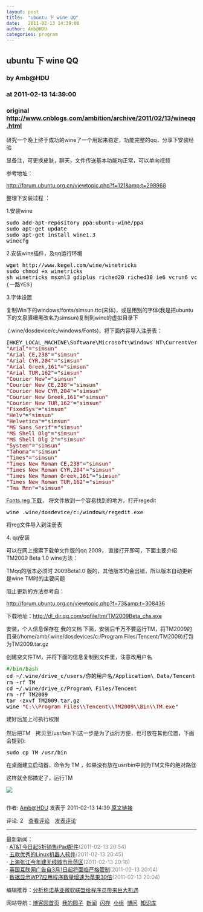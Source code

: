 ```yaml
---
layout: post
title:  "ubuntu 下 wine QQ"
date:   2011-02-13 14:39:00
author: Amb@HDU
categories: program
---
```


## ubuntu 下 wine QQ
### by Amb@HDU
### at 2011-02-13 14:39:00
### original <http://www.cnblogs.com/ambition/archive/2011/02/13/wineqq.html>

<p><p>研究一个晚上终于成功的wine了一个用起来稳定，功能完整的qq，分享下安装经验</p>
<p>显备注，可更换皮肤，聊天，文件传送基本功能均正常，可以单向视频</p>
<p>参考地址：

<a href="http://forum.ubuntu.org.cn/viewtopic.php?f=121&amp;t=298968">http://forum.ubuntu.org.cn/viewtopic.php?f=121&amp;t=298968</a></p>
<p>整理下安装过程 ：</p>
<p>1.安装wine</p>
<div>
<pre><div><span style="color:#000000">sudo add</span><span style="color:#000000">-</span><span style="color:#000000">apt</span><span style="color:#000000">-</span><span style="color:#000000">repository ppa:ubuntu</span><span style="color:#000000">-</span><span style="color:#000000">wine</span><span style="color:#000000">/</span><span style="color:#000000">ppa<br>sudo apt</span><span style="color:#000000">-</span><span style="color:#000000">get update<br>sudo apt</span><span style="color:#000000">-</span><span style="color:#000000">get install wine1.</span><span style="color:#000000">3</span></div><div><span style="color:#000000">winecfg</span></div></pre>
</div>
<p>2.安装wine插件，及qq运行环境</p>
<div>
<pre><div><span style="color:#000000">wget http:</span><span style="color:#000000">//</span><span style="color:#000000">www.kegel.com</span><span style="color:#000000">/</span><span style="color:#000000">wine</span><span style="color:#000000">/</span><span style="color:#000000">winetricks<br>sudo chmod </span><span style="color:#000000">+</span><span style="color:#000000">x winetricks<br>sh winetricks msxml3 gdiplus riched20 riched30 ie6 vcrun6 vcrun2005sp1 vcrun6sp6 flash</span></div><div><span style="font-family:&#39;Courier New&#39;" face="&#39;Courier New&#39;">(一路YES)</span></div></pre>
</div>
<p>3.字体设置</p>
<p>复制Win下的windows/fonts/simsun.ttc(宋体)，或是用别的字体(我是把ubuntu下的文泉驿细黑改名为simsun)复制到wine的虚拟目录下

 (.wine/dosdevice/c:/windows/Fonts)，将下面内容导入注册表：</p>
<div>
<pre><div><span style="color:#000000">[HKEY_LOCAL_MACHINE\Software\Microsoft\Windows NT\CurrentVersion\FontSubstitutes]<br></span><span style="color:#800000">"</span><span style="color:#800000">Arial</span><span style="color:#800000">"</span><span style="color:#000000">=</span><span style="color:#800000">"</span><span style="color:#800000">simsun</span><span style="color:#800000">"</span><span style="color:#000000"><br></span><span style="color:#800000">"</span><span style="color:#800000">Arial CE,238</span><span style="color:#800000">"</span><span style="color:#000000">=</span><span style="color:#800000">"</span><span style="color:#800000">simsun</span><span style="color:#800000">"</span><span style="color:#000000"><br></span><span style="color:#800000">"</span><span style="color:#800000">Arial CYR,204</span><span style="color:#800000">"</span><span style="color:#000000">=</span><span style="color:#800000">"</span><span style="color:#800000">simsun</span><span style="color:#800000">"</span><span style="color:#000000"><br></span><span style="color:#800000">"</span><span style="color:#800000">Arial Greek,161</span><span style="color:#800000">"</span><span style="color:#000000">=</span><span style="color:#800000">"</span><span style="color:#800000">simsun</span><span style="color:#800000">"</span><span style="color:#000000"><br></span><span style="color:#800000">"</span><span style="color:#800000">Arial TUR,162</span><span style="color:#800000">"</span><span style="color:#000000">=</span><span style="color:#800000">"</span><span style="color:#800000">simsun</span><span style="color:#800000">"</span><span style="color:#000000"><br></span><span style="color:#800000">"</span><span style="color:#800000">Courier New</span><span style="color:#800000">"</span><span style="color:#000000">=</span><span style="color:#800000">"</span><span style="color:#800000">simsun</span><span style="color:#800000">"</span><span style="color:#000000"><br></span><span style="color:#800000">"</span><span style="color:#800000">Courier New CE,238</span><span style="color:#800000">"</span><span style="color:#000000">=</span><span style="color:#800000">"</span><span style="color:#800000">simsun</span><span style="color:#800000">"</span><span style="color:#000000"><br></span><span style="color:#800000">"</span><span style="color:#800000">Courier New CYR,204</span><span style="color:#800000">"</span><span style="color:#000000">=</span><span style="color:#800000">"</span><span style="color:#800000">simsun</span><span style="color:#800000">"</span><span style="color:#000000"><br></span><span style="color:#800000">"</span><span style="color:#800000">Courier New Greek,161</span><span style="color:#800000">"</span><span style="color:#000000">=</span><span style="color:#800000">"</span><span style="color:#800000">simsun</span><span style="color:#800000">"</span><span style="color:#000000"><br></span><span style="color:#800000">"</span><span style="color:#800000">Courier New TUR,162</span><span style="color:#800000">"</span><span style="color:#000000">=</span><span style="color:#800000">"</span><span style="color:#800000">simsun</span><span style="color:#800000">"</span><span style="color:#000000"><br></span><span style="color:#800000">"</span><span style="color:#800000">FixedSys</span><span style="color:#800000">"</span><span style="color:#000000">=</span><span style="color:#800000">"</span><span style="color:#800000">simsun</span><span style="color:#800000">"</span><span style="color:#000000"><br></span><span style="color:#800000">"</span><span style="color:#800000">Helv</span><span style="color:#800000">"</span><span style="color:#000000">=</span><span style="color:#800000">"</span><span style="color:#800000">simsun</span><span style="color:#800000">"</span><span style="color:#000000"><br></span><span style="color:#800000">"</span><span style="color:#800000">Helvetica</span><span style="color:#800000">"</span><span style="color:#000000">=</span><span style="color:#800000">"</span><span style="color:#800000">simsun</span><span style="color:#800000">"</span><span style="color:#000000"><br></span><span style="color:#800000">"</span><span style="color:#800000">MS Sans Serif</span><span style="color:#800000">"</span><span style="color:#000000">=</span><span style="color:#800000">"</span><span style="color:#800000">simsun</span><span style="color:#800000">"</span><span style="color:#000000"><br></span><span style="color:#800000">"</span><span style="color:#800000">MS Shell Dlg</span><span style="color:#800000">"</span><span style="color:#000000">=</span><span style="color:#800000">"</span><span style="color:#800000">simsun</span><span style="color:#800000">"</span><span style="color:#000000"><br></span><span style="color:#800000">"</span><span style="color:#800000">MS Shell Dlg 2</span><span style="color:#800000">"</span><span style="color:#000000">=</span><span style="color:#800000">"</span><span style="color:#800000">simsun</span><span style="color:#800000">"</span><span style="color:#000000"><br></span><span style="color:#800000">"</span><span style="color:#800000">System</span><span style="color:#800000">"</span><span style="color:#000000">=</span><span style="color:#800000">"</span><span style="color:#800000">simsun</span><span style="color:#800000">"</span><span style="color:#000000"><br></span><span style="color:#800000">"</span><span style="color:#800000">Tahoma</span><span style="color:#800000">"</span><span style="color:#000000">=</span><span style="color:#800000">"</span><span style="color:#800000">simsun</span><span style="color:#800000">"</span><span style="color:#000000"><br></span><span style="color:#800000">"</span><span style="color:#800000">Times</span><span style="color:#800000">"</span><span style="color:#000000">=</span><span style="color:#800000">"</span><span style="color:#800000">simsun</span><span style="color:#800000">"</span><span style="color:#000000"><br></span><span style="color:#800000">"</span><span style="color:#800000">Times New Roman CE,238</span><span style="color:#800000">"</span><span style="color:#000000">=</span><span style="color:#800000">"</span><span style="color:#800000">simsun</span><span style="color:#800000">"</span><span style="color:#000000"><br></span><span style="color:#800000">"</span><span style="color:#800000">Times New Roman CYR,204</span><span style="color:#800000">"</span><span style="color:#000000">=</span><span style="color:#800000">"</span><span style="color:#800000">simsun</span><span style="color:#800000">"</span><span style="color:#000000"><br></span><span style="color:#800000">"</span><span style="color:#800000">Times New Roman Greek,161</span><span style="color:#800000">"</span><span style="color:#000000">=</span><span style="color:#800000">"</span><span style="color:#800000">simsun</span><span style="color:#800000">"</span><span style="color:#000000"><br></span><span style="color:#800000">"</span><span style="color:#800000">Times New Roman TUR,162</span><span style="color:#800000">"</span><span style="color:#000000">=</span><span style="color:#800000">"</span><span style="color:#800000">simsun</span><span style="color:#800000">"</span><span style="color:#000000"><br></span><span style="color:#800000">"</span><span style="color:#800000">Tms Rmn</span><span style="color:#800000">"</span><span style="color:#000000">=</span><span style="color:#800000">"</span><span style="color:#800000">simsun</span><span style="color:#800000">"</span></div></pre>
</div>
<p><a href="http://files.cnblogs.com/ambition/Fonts.reg.7z">Fonts.reg 下载</a>， 将文件放到一个容易找到的地方，打开regedit</p>
<p>

</p>
<div>
<pre><div><span style="color:#000000">wine .wine</span><span style="color:#000000">/</span><span style="color:#000000">dosdevice</span><span style="color:#000000">/</span><span style="color:#000000">c:</span><span style="color:#000000">/</span><span style="color:#000000">windows</span><span style="color:#000000">/</span><span style="color:#000000">regedit.exe</span></div></pre>
</div>
<p>将reg文件导入到注册表</p>
<p>4. qq安装</p>
<p>可以在网上搜索下载单文件版的qq 2009， 直接打开即可，下面主要介绍TM2009 Beta 1.0 wine方法：</p>
<p>TMqq的版本必须时 2009Beta1.0 版的，其他版本均会出错，所以版本自动更新是wine TM时的主要问题</p>
<p>阻止更新的方法参考自：

<a href="http://forum.ubuntu.org.cn/viewtopic.php?f=73&amp;t=308436">http://forum.ubuntu.org.cn/viewtopic.php?f=73&amp;t=308436</a></p>
<p>下载地址：<a href="http://dl_dir.qq.com/qqfile/tm/TM2009Beta_chs.exe">http://dl_dir.qq.com/qqfile/tm/TM2009Beta_chs.exe</a></p>
<p>安装，个人信息保存在 我的文档 下面，安装后千万不要运行TM，将TM2009的目录(/home/amb/.wine/dosdevices/c:/Program Files/Tencent/TM2009)打包为TM2009.tar.gz</p>
<p>创建空文件TM，并将下面的信息复制到文件里，注意改用户名</p>
<div>
<pre><div><span style="color:#008000">#</span><span style="color:#008000">/bin/bash</span><span style="color:#008000"><br></span><span style="color:#000000">cd ~</span><span style="color:#000000">/</span><span style="color:#000000">.wine</span><span style="color:#000000">/</span><span style="color:#000000">drive_c</span><span style="color:#000000">/</span><span style="color:#000000">users</span><span style="color:#000000">/</span><span style="color:#000000">你的用户名</span><span style="color:#000000">/</span><span style="color:#000000">Application\ Data</span><span style="color:#000000">/</span><span style="color:#000000">Tencent<br>rm </span><span style="color:#000000">-</span><span style="color:#000000">rf TM<br>cd ~</span><span style="color:#000000">/</span><span style="color:#000000">.wine</span><span style="color:#000000">/</span><span style="color:#000000">drive_c</span><span style="color:#000000">/</span><span style="color:#000000">Program\ Files</span><span style="color:#000000">/</span><span style="color:#000000">Tencent<br>rm </span><span style="color:#000000">-</span><span style="color:#000000">rf TM2009<br>tar </span><span style="color:#000000">-</span><span style="color:#000000">zxvf TM2009.tar.gz<br>wine </span><span style="color:#800000">"</span><span style="color:#800000">C:\\Program Files\\Tencent\\TM2009\\Bin\\TM.exe</span><span style="color:#800000">"</span></div></pre>
</div>

建好后加上可执行权限<br><br>然后把TM　拷贝至/usr/bin下(这一步是为了运行方便，也可放在其他位置，下面会提到):
<div>
<div>
<pre><div><span style="color:#000000">sudo cp TM </span><span style="color:#000000">/</span><span style="color:#000000">usr</span><span style="color:#000000">/</span><span style="color:#000000">bin</span></div></pre>
</div>
</div>
<p>在桌面建立启动器，命令为 TM ，如果没有放在usr/bin中则为TM文件的绝对路径</p>
<p>这样就全部搞定了，运行TM</p>

<p><img src="http://pic002.cnblogs.com/images/2011/174018/2011021314310515.png"></p><img src="http://www.cnblogs.com/aggbug/1953145.html?type=0" width="1" height="1" alt=""><p>作者: <a href="http://www.cnblogs.com/rss">Amb@HDU</a> 发表于 2011-02-13 14:39 <a href="http://www.cnblogs.com/ambition/archive/2011/02/13/wineqq.html">原文链接</a></p><p>评论: 2　<a href="http://www.cnblogs.com/ambition/archive/2011/02/13/wineqq.html#pagedcomment">查看评论</a>　<a href="http://www.cnblogs.com/ambition/archive/2011/02/13/wineqq.html#commentform">发表评论</a></p><hr><p>最新新闻：<br>· <a href="http://news.cnblogs.com/n/90867/">AT&amp;T今日起5折销售iPad配件</a><span style="color:gray">(2011-02-13 20:54)</span><br>· <a href="http://news.cnblogs.com/n/90866/">五款优秀的Linux机器人软件</a><span style="color:gray">(2011-02-13 20:45)</span><br>· <a href="http://news.cnblogs.com/n/90865/">上海张江今年建无线城市示范区</a><span style="color:gray">(2011-02-13 20:18)</span><br>· <a href="http://news.cnblogs.com/n/90864/">英国互联网广告自3月1日起将面临严格管制</a><span style="color:gray">(2011-02-13 20:04)</span><br>· <a href="http://news.cnblogs.com/n/90863/">数据显示WP7应用程序数量增速为苹果30倍</a><span style="color:gray">(2011-02-13 20:04)</span><br></p><p>编辑推荐：<a href="http://news.cnblogs.com/n/90763/">分析称诺基亚微软联盟给程序员带来巨大机遇</a><br></p><p>网站导航：<a href="http://www.cnblogs.com">博客园首页</a>  <a href="http://home.cnblogs.com/">我的园子</a>  <a href="http://news.cnblogs.com">新闻</a>  <a href="http://home.cnblogs.com/ing/">闪存</a>  <a href="http://home.cnblogs.com/group/">小组</a>  <a href="http://space.cnblogs.com/q/">博问</a>  <a href="http://kb.cnblogs.com">知识库</a></p></p>
